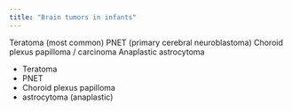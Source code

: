 ```yaml
---
title: "Brain tumors in infants"
---
```

Teratoma (most common)
PNET (primary cerebral neuroblastoma)
Choroid plexus papilloma / carcinoma
Anaplastic astrocytoma

- Teratoma
- PNET
- Choroid plexus papilloma
- astrocytoma (anaplastic)

